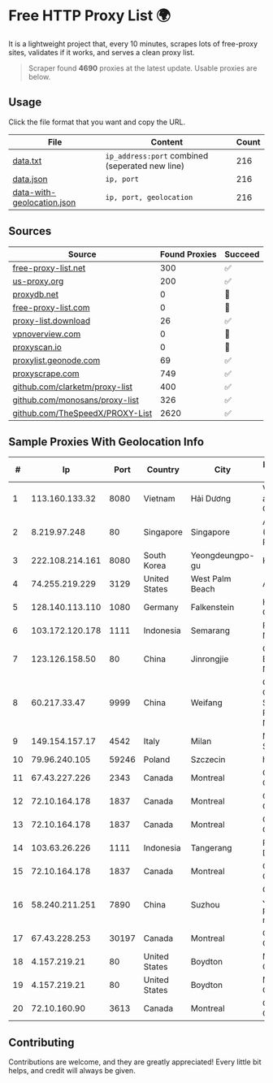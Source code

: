 
# Free HTTP Proxy List 🌍

It is a lightweight project that, every 10 minutes, scrapes lots of free-proxy sites, validates if it works, and serves a clean proxy list.


> Scraper found **4690** proxies at the latest update. Usable proxies are below.

## Usage

Click the file format that you want and copy the URL.


|File|Content|Count|
|----|-------|-----|
|[data.txt](https://raw.githubusercontent.com/themiralay/Proxy-List-World/master/data.txt)|`ip_address:port` combined (seperated new line)|216|
|[data.json](https://raw.githubusercontent.com/themiralay/Proxy-List-World/master/data.json)|`ip, port`|216|
|[data-with-geolocation.json](https://raw.githubusercontent.com/themiralay/Proxy-List-World/master/data-with-geolocation.json)|`ip, port, geolocation`|216|

## Sources

|Source|Found Proxies|Succeed|
|------|-------------|-------|
|[free-proxy-list.net](https://free-proxy-list.net)|300|✅|
|[us-proxy.org](https://www.us-proxy.org)|200|✅|
|[proxydb.net](http://proxydb.net)|0|🚫|
|[free-proxy-list.com](https://free-proxy-list.com/?page=&port=&type%5B%5D=http&type%5B%5D=https&up_time=0&search=Search)|0|🚫|
|[proxy-list.download](https://www.proxy-list.download/HTTP)|26|✅|
|[vpnoverview.com](https://vpnoverview.com/privacy/anonymous-browsing/free-proxy-servers)|0|🚫|
|[proxyscan.io](https://www.proxyscan.io)|0|🚫|
|[proxylist.geonode.com](https://proxylist.geonode.com/api/proxy-list?limit=300&page=1&sort_by=lastChecked&sort_type=desc&protocols=http,https)|69|✅|
|[proxyscrape.com](https://api.proxyscrape.com/v2/?request=displayproxies&protocol=http&timeout=10000&country=all&ssl=all&anonymity=all)|749|✅|
|[github.com/clarketm/proxy-list](https://raw.githubusercontent.com/clarketm/proxy-list/master/proxy-list-raw.txt)|400|✅|
|[github.com/monosans/proxy-list](https://raw.githubusercontent.com/monosans/proxy-list/main/proxies/http.txt)|326|✅|
|[github.com/TheSpeedX/PROXY-List](https://raw.githubusercontent.com/TheSpeedX/PROXY-List/master/http.txt)|2620|✅|


## Sample Proxies With Geolocation Info

|#|Ip|Port|Country|City|Internet Service Provider|
|-|--|----|-------|----|-------------------------|
|1|113.160.133.32|8080|Vietnam|Hải Dương|VietNam Post and Telecom Corporation|
|2|8.219.97.248|80|Singapore|Singapore|Alibaba Cloud (Singapore) Private Limited|
|3|222.108.214.161|8080|South Korea|Yeongdeungpo-gu|Korea Telecom|
|4|74.255.219.229|3129|United States|West Palm Beach|AT&T Corp.|
|5|128.140.113.110|1080|Germany|Falkenstein|Hetzner Online GmbH|
|6|103.172.120.178|1111|Indonesia|Semarang|PT Digital Akses Nusantara|
|7|123.126.158.50|80|China|Jinrongjie|China Unicom Beijing Province Network|
|8|60.217.33.47|9999|China|Weifang|CNC Group CHINA169 Shandong Province Network|
|9|149.154.157.17|4542|Italy|Milan|M247 Europe SRL|
|10|79.96.240.105|59246|Poland|Szczecin|home.pl network|
|11|67.43.227.226|2343|Canada|Montreal|GloboTech Communications|
|12|72.10.164.178|1837|Canada|Montreal|GloboTech Communications|
|13|72.10.164.178|1837|Canada|Montreal|GloboTech Communications|
|14|103.63.26.226|1111|Indonesia|Tangerang|PT Global Media Data Prima|
|15|72.10.164.178|1837|Canada|Montreal|GloboTech Communications|
|16|58.240.211.251|7890|China|Suzhou|CNC Group Jiangsu province network|
|17|67.43.228.253|30197|Canada|Montreal|GloboTech Communications|
|18|4.157.219.21|80|United States|Boydton|Microsoft Corporation|
|19|4.157.219.21|80|United States|Boydton|Microsoft Corporation|
|20|72.10.160.90|3613|Canada|Montreal|GloboTech Communications|



## Contributing

Contributions are welcome, and they are greatly appreciated! Every
little bit helps, and credit will always be given.

